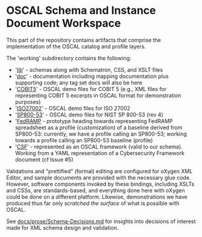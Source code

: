 # OSCAL Schema and Instance Document Workspace

This part of the repository contains artifacts that comprise the implementation of the OSCAL catalog and profile layers.

The 'working' subdirectory contains the following:

 * '[lib](lib)' - schemas along with Schematron, CSS, and XSLT files
 * '[doc](doc)' - documentation including mapping documentation plus supporting code; any tag set docs will also be here
 * '[COBIT5](COBIT5)' - OSCAL demo files for COBIT 5 (e.g., XML files for representing COBIT 5 excerpts in OSCAL format for demonstration purposes)
 * '[ISO27002](ISO27002)' - OSCAL demo files for ISO 27002
 * '[SP800-53](SP800-53)' - OSCAL demo files for NIST SP 800-53 (rev 4)
 * '[FedRAMP](FedRAMP) - prototype heading towards representing FedRAMP spreadsheet as a profile (customization) of a baseline derived from SP800-53: currently, we have a profile calling an SP800-53; working towards a profile calling an SP800-53 baseline (profile)
 * '[CSF](CSF)' - represented as an OSCAL framework (valid to our schema). Working from a YAML representation of a Cybersecurity Framework document (cf Issue #5)
 
Validations and "prettified" (formal) editing are configured for oXygen XML Editor, and sample documents are provided with the necessary glue code. However, software components invoked by these bindings, including XSLTs and CSSs, are standards-based, and everything done here with oXygen could be done on a different platform. Likewise, demonstrations we have produced thus far only *scratched the surface* of what is possible with OSCAL.

See [docs/prose/Schema-Decisions.md](docs/prose/Schema-Decisions.md) for insights into decisions of interest made for XML schema design and validation.
